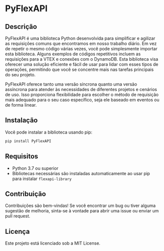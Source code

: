 # PyFlexAPI

## Descrição
PyFlexAPI é uma biblioteca Python desenvolvida para simplificar e agilizar as requisições comuns que encontramos em nosso trabalho diário. Em vez de repetir o mesmo código várias vezes, você pode simplesmente importar esta biblioteca. Alguns exemplos de códigos repetitivos incluem as requisições para a VTEX e conexões com o DynamoDB. Esta biblioteca visa oferecer uma solução eficiente e fácil de usar para lidar com esses tipos de operações, permitindo que você se concentre mais nas tarefas principais do seu projeto.

PyFlexAPI oferece tanto uma versão síncrona quanto uma versão assíncrona para atender às necessidades de diferentes projetos e cenários de uso. Isso proporciona flexibilidade para escolher o método de requisição mais adequado para o seu caso específico, seja ele baseado em eventos ou de forma linear.

## Instalação
Você pode instalar a biblioteca usando pip:

```bash
pip install PyFlexAPI
```

## Requisitos

-   Python 3.7 ou superior
-   Bibliotecas necessárias são instaladas automaticamente ao usar pip para instalar `flexapi-library`

## Contribuição

Contribuições são bem-vindas! Se você encontrar um bug ou tiver alguma sugestão de melhoria, sinta-se à vontade para abrir uma issue ou enviar um pull request.

## Licença

Este projeto está licenciado sob a MIT License.
